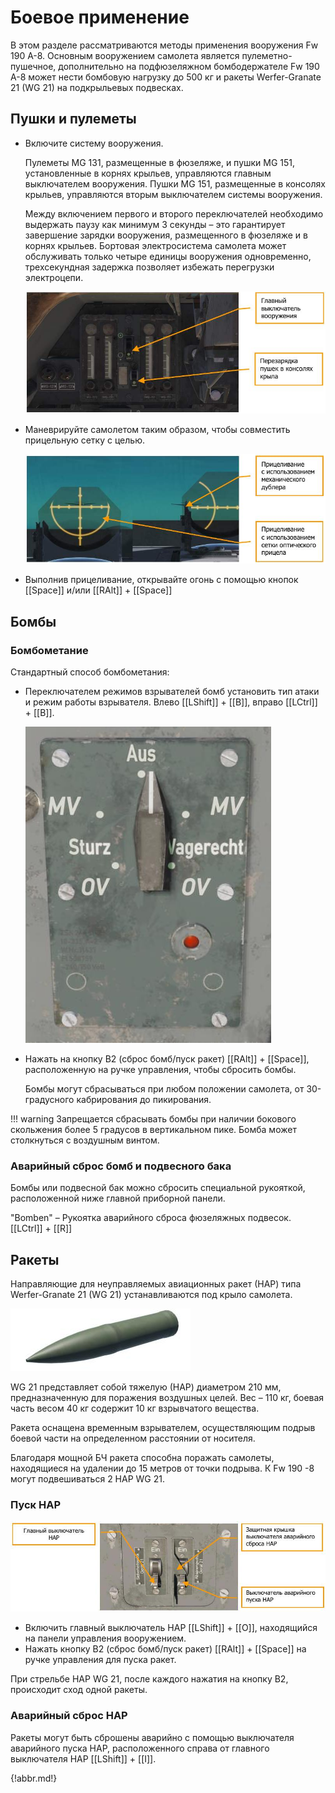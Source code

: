# Боевое применение

В этом разделе рассматриваются методы применения вооружения Fw 190 A-8.
Основным вооружением самолета является пулеметно-пушечное, дополнительно
на подфюзеляжном бомбодержателе Fw 190 A-8 может нести бомбовую нагрузку
до 500 кг и ракеты Werfer-Granate 21 (WG 21) на подкрыльевых подвесках.

## Пушки и пулеметы

- Включите систему вооружения.

    Пулеметы MG 131, размещенные в фюзеляже, и пушки MG 151, установленные в корнях
    крыльев, управляются главным выключателем вооружения.
    Пушки MG 151, размещенные в консолях крыльев, управляются вторым выключателем
    системы вооружения.

    Между включением первого и второго переключателей необходимо выдержать паузу как
    минимум 3 секунды – это гарантирует завершение зарядки вооружения, размещенного
    в фюзеляже и в корнях крыльев. Бортовая электросистема самолета может обслуживать
    только четыре единицы вооружения одновременно, трехсекундная задержка позволяет
    избежать перегрузки электроцепи.

    ![ ](img/-121-1.jpg)

- Маневрируйте самолетом таким образом, чтобы совместить прицельную сетку с целью.

    ![ ](img/-121-2.jpg)

- Выполнив прицеливание, открывайте огонь с помощью кнопок [[Space]] и/или [[RAlt]] + [[Space]]

## Бомбы

### Бомбометание

Стандартный способ бомбометания:

- Переключателем режимов взрывателей бомб установить тип атаки и режим работы
    взрывателя. Влево [[LShift]] + [[B]], вправо [[LCtrl]] + [[B]].

    ![ ](img/-122-518.jpg)

- Нажать на кнопку В2 (сброс бомб/пуск ракет) [[RAlt]] + [[Space]], расположенную на ручке
    управления, чтобы сбросить бомбы.

    Бомбы могут сбрасываться при любом положении самолета, от 30-градусного
    кабрирования до пикирования.

!!! warning
    Запрещается сбрасывать бомбы при наличии бокового скольжения более 5 градусов в вертикальном пике. Бомба может столкнуться с воздушным винтом.

### Аварийный сброс бомб и подвесного бака

Бомбы или подвесной бак можно сбросить специальной рукояткой, расположенной ниже
главной приборной панели.

"Bomben" – Рукоятка аварийного сброса фюзеляжных подвесок. [[LCtrl]] + [[R]]

## Ракеты

Направляющие для неуправляемых авиационных ракет (НАР) типа Werfer-Granate 21 (WG 21)
устанавливаются под крыло самолета.

![ ](img/-123-519.jpg)

WG 21 представляет собой тяжелую (НАР) диаметром 210 мм, предназначенную для поражения
воздушных целей. Вес – 110 кг, боевая часть весом 40 кг содержит 10 кг взрывчатого
вещества.

Ракета оснащена временным взрывателем, осуществляющим подрыв боевой части
на определенном расстоянии от носителя.

Благодаря мощной БЧ ракета способна поражать самолеты, находящиеся на удалении
до 15 метров от точки подрыва. К Fw 190 -8 могут подвешиваться 2 НАР WG 21.


### Пуск НАР

![ ](img/-123-1.jpg)

- Включить главный выключатель НАР [[LShift]] + [[O]], находящийся на панели управления
    вооружением.
- Нажать кнопку В2 (сброс бомб/пуск ракет) [[RAlt]] + [[Space]] на ручке управления для пуска
    ракет.

При стрельбе НАР WG 21, после каждого нажатия на кнопку В2, происходит сход одной ракеты.


### Аварийный сброс НАР

Ракеты могут быть сброшены аварийно с помощью выключателя аварийного пуска НАР,
расположенного справа от главного выключателя НАР [[LShift]] + [[I]].


{!abbr.md!}
